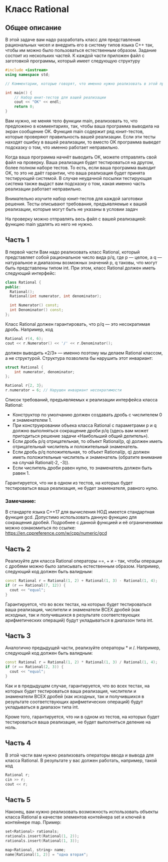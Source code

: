 # Класс Rational

## Общее описание

В этой задаче вам надо разработать класс для представления рациональных чисел и внедрить его в систему типов языка С++ так, чтобы им можно было пользоваться естественным образом. Задание состоит из нескольких частей. К каждой части приложен файл с заготовкой программы, который имеет следующую структуру

```C++
#include <iostream>
using namespace std;

// Комментарии, которые говорят, что именно нужно реализовать в этой программе

int main() {
    // Набор юнит-тестов для вашей реализации
    cout << "OK" << endl;
    return 0;
}
```

Вам нужно, не меняя тело функции main, реализовать то, что предложено в комментариях, так, чтобы ваша программа выводила на экран сообщение OK. Функция main содержит ряд юнит-тестов, которые проверяют правильность вашей реализации. Если эти тесты находят ошибку в вашей реализации, то вместо OK программа выведет подсказку о том, что именно работает неправильно.

Когда ваша программа начнёт выводить OK, можете отправлять свой файл на проверку. Ваша реализация будет тестироваться на другом, более полном наборе тестов. То есть, если ваша программа выводит OK, то это не даёт гарантии, что ваша реализация будет принята тестирующей системой. В случае неудачной посылки тестирующая система также выдаст вам подсказку о том, какая именно часть реализации работает неправильно.

Внимательно изучите набор юнит-тестов для каждой заготовки решения. Тесты описывают требования, предъявляемые к вашей реализации, которые могут быть не указаны в условии задач

На проверку можно отправлять весь файл с вашей реализацией: функцию main удалять из него не нужно.

## Часть 1

В первой части Вам надо реализовать класс Rational, который представляет собой рациональное число вида p/q, где p — целое, а q — натуральное и диапазоны возможных значений p, q таковы, что могут быть представлены типом int. При этом, класс Rational должен иметь следующий интерфейс:

```C++
class Rational {
public:
  Rational();
  Rational(int numerator, int denominator);

  int Numerator() const;
  int Denominator() const;
};
```

Класс Rational должен гарантировать, что p/q — это несократимая дробь. Например, код

```C++
Rational r(4, 6);
cout << r.Numerator() << '/' << r.Denominator();
```

должен выводить «2/3» — именно поэтому мы делаем Rational классом, а не структурой. Структура позволила бы нарушить этот инвариант:

```C++
struct Rational {
    int numerator, denominator;
};

Rational r{2, 3};
r.numerator = 6; // Нарушен инвариант несократимости
```

Список требований, предъявляемых к реализации интерфейса класса Rational:

* Конструктор по умолчанию должен создавать дробь с числителем 0 и знаменателем 1.
* При конструировании объека класса Rational с параметрами p и q должно выполняться сокращение дроби p/q (здесь вам может пригодиться решение задачи «Наибольший общий делитель»).
* Если дробь p/q отрицательная, то объект Rational(p, q) должен иметь отрицательный числитель и положительный знаменатель.
* Если дробь p/q положительная, то объект Rational(p, q) должен иметь положительные числитель и знаменатель (обратите внимание на случай Rational(-2, -3)).
* Если числитель дроби равен нулю, то знаменатель должен быть равен 1.

Гарантируется, что ни в одном из тестов, на которых будет тестироваться ваша реализация, не будет знаменателя, равного нулю.

### Замечание:

В стандарте языка C++17 для вычисления НОД имеется стандартная функция gcd. Допустимо использовать данную функцию для сокращения дробей. Подробнее с данной функцией и её ограничениями можно ознакомиться по ссылке: https://en.cppreference.com/w/cpp/numeric/gcd

## Часть 2

Реализуйте для класса Rational операторы ==, + и - так, чтобы операции с дробями можно было записывать естественным образом. Например, следующий код должен быть валидным:

```C++
const Rational r = Rational(1, 2) + Rational(1, 3) - Rational(1, 4);
if (r == Rational(7, 12)) {
  cout << "equal";
}
```

Гарантируется, что во всех тестах, на которых будет тестироваться ваша реализация, числители и знаменатели ВСЕХ дробей (как исходных, так и получившихся в результате соответствующих арифметических операций) будут укладываться в диапазон типа int.

## Часть 3

Аналогично предыдущей части, реализуйте операторы * и /. Например, следующий код должен быть валидным:

```C++
const Rational r = Rational(1, 2) * Rational(1, 3) / Rational(1, 4);
if (r == Rational(2, 3)) {
  cout << "equal";
}
```

Как и в предыдущем случае, гарантируется, что во всех тестах, на которых будет тестироваться ваша реализация, числители и знаменатели ВСЕХ дробей (как исходных, так и получившихся в результате соответствующих арифметических операций) будут укладываться в диапазон типа int.

Кроме того, гарантируется, что ни в одном из тестов, на которых будет тестироваться ваша реализация, не будет выполняться деление на ноль.

## Часть 4

В этой части вам нужно реализовать операторы ввода и вывода для класса Rational. В результате у вас должен работать, например, такой код  

```C++
Rational r;
cin >> r;
cout << r;
```

## Часть 5

Наконец, вам нужно реализовать возможность использовать объекты класса Rational в качестве элементов контейнера set и ключей в контейнере map. Пример:

```C++
set<Rational> rationals;
rationals.insert(Rational(1, 2));
rationals.insert(Rational(1, 3));

map<Rational, string> name;
name[Rational(1, 2)] = "одна вторая";
```
